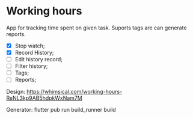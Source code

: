 # Working hours

App for tracking time spent on given task.
Suports tags are can generate reports.

- [X] Stop watch;
- [X] Record History;
- [ ] Edit history record;
- [ ] Filter history;
- [ ] Tags;
- [ ] Reports;

Design: https://whimsical.com/working-hours-ReNL3kp9AB5hdpkWxNam7M

Generator: flutter pub run build_runner build